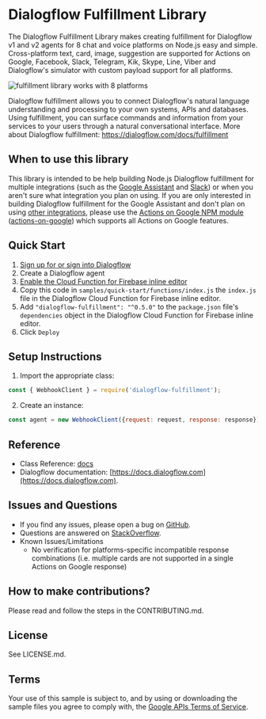 # Dialogflow Fulfillment Library

The Dialogflow Fulfillment Library makes creating fulfillment for Dialogflow v1 and v2 agents for 8 chat and voice platforms on Node.js easy and simple. Cross-platform text, card, image, suggestion are supported for Actions on Google, Facebook, Slack, Telegram, Kik, Skype, Line, Viber and Dialogflow's simulator with custom payload support for all platforms.

![fulfillment library works with 8 platforms](https://raw.githubusercontent.com/dialogflow/dialogflow-fulfillment-nodejs/master/dialogflow-fulfillment-graphic.png "Dialogflow's fulfillment library works with 8 platforms")

Dialogflow fulfillment allows you to connect Dialogflow's natural language understanding and processing to your own systems, APIs and databases. Using fulfillment, you can surface commands and information from your services to your users through a natural conversational interface. More about Dialogflow fulfillment: https://dialogflow.com/docs/fulfillment

## When to use this library
This library is intended to be help building Node.js Dialogflow fulfillment for multiple integrations (such as the [Google Assistant](https://dialogflow.com/docs/integrations/google-assistant) and [Slack](https://dialogflow.com/docs/integrations/slack)) or when you aren't sure what integration you plan on using. If you are only interested in building Dialogflow fulfillment for the Google Assistant and don't plan on using [other integrations](https://dialogflow.com/docs/integrations/), please use the [Actions on Google NPM module](https://github.com/actions-on-google/actions-on-google-nodejs) ([actions-on-google](https://www.npmjs.com/package/actions-on-google)) which supports all Actions on Google features.

## Quick Start

1. [Sign up for or sign into Dialogflow](https://console.dialogflow.com/api-client/#/login)
1. Create a Dialogflow agent
1. [Enable the Cloud Function for Firebase inline editor](https://dialogflow.com/docs/fulfillment#cloud_functions_for_firebase)
1. Copy this code in `samples/quick-start/functions/index.js` the `index.js` file in the Dialogflow Cloud Function for Firebase inline editor.
1. Add `"dialogflow-fulfillment": "^0.5.0"` to the `package.json` file's `dependencies` object in the Dialogflow Cloud Function for Firebase inline editor.
1. Click `Deploy`


## Setup Instructions

 1. Import the appropriate class:

```javascript
const { WebhookClient } = require('dialogflow-fulfillment');
```

 2. Create an instance:

```javascript
const agent = new WebhookClient({request: request, response: response});
```

## Reference
* Class Reference: [docs](https://github.com/dialogflow/dialogflow-fulfillment-nodejs/tree/master/docs)
* Dialogflow documentation: [https://docs.dialogflow.com](https://docs.dialogflow.com).

## Issues and Questions
* If you find any issues, please open a bug on [GitHub](https://github.com/dialogflow/dialogflow-fulfillment-nodejs/issues).
* Questions are answered on [StackOverflow](https://stackoverflow.com/questions/tagged/dialogflow).
* Known Issues/Limitations
    * No verification for platforms-specific incompatible response combinations (i.e. multiple cards are not supported in a single Actions on Google response)


## How to make contributions?
Please read and follow the steps in the CONTRIBUTING.md.

## License
See LICENSE.md.

## Terms
Your use of this sample is subject to, and by using or downloading the sample files you agree to comply with, the [Google APIs Terms of Service](https://developers.google.com/terms/).
